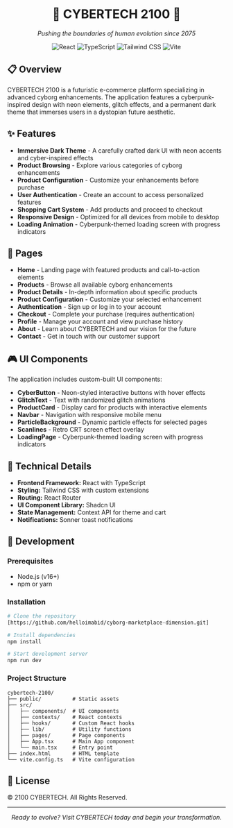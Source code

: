 
<div align="center">
  <h1>🔷 CYBERTECH 2100 🔷</h1>
  <p><em>Pushing the boundaries of human evolution since 2075</em></p>
  
  <p align="center">
    <img src="https://img.shields.io/badge/React-61DAFB?style=flat&logo=react&logoColor=black" alt="React" />
    <img src="https://img.shields.io/badge/TypeScript-3178C6?style=flat&logo=typescript&logoColor=white" alt="TypeScript" />
    <img src="https://img.shields.io/badge/Tailwind_CSS-38B2AC?style=flat&logo=tailwind-css&logoColor=white" alt="Tailwind CSS" />
    <img src="https://img.shields.io/badge/Vite-646CFF?style=flat&logo=vite&logoColor=white" alt="Vite" />
  </p>
</div>

## 📋 Overview

CYBERTECH 2100 is a futuristic e-commerce platform specializing in advanced cyborg enhancements. The application features a cyberpunk-inspired design with neon elements, glitch effects, and a permanent dark theme that immerses users in a dystopian future aesthetic.

## ✨ Features

- **Immersive Dark Theme** - A carefully crafted dark UI with neon accents and cyber-inspired effects
- **Product Browsing** - Explore various categories of cyborg enhancements
- **Product Configuration** - Customize your enhancements before purchase
- **User Authentication** - Create an account to access personalized features
- **Shopping Cart System** - Add products and proceed to checkout
- **Responsive Design** - Optimized for all devices from mobile to desktop
- **Loading Animation** - Cyberpunk-themed loading screen with progress indicators

## 🚀 Pages

- **Home** - Landing page with featured products and call-to-action elements
- **Products** - Browse all available cyborg enhancements
- **Product Details** - In-depth information about specific products
- **Product Configuration** - Customize your selected enhancement
- **Authentication** - Sign up or log in to your account
- **Checkout** - Complete your purchase (requires authentication)
- **Profile** - Manage your account and view purchase history
- **About** - Learn about CYBERTECH and our vision for the future
- **Contact** - Get in touch with our customer support

## 🎮 UI Components

The application includes custom-built UI components:

- **CyberButton** - Neon-styled interactive buttons with hover effects
- **GlitchText** - Text with randomized glitch animations
- **ProductCard** - Display card for products with interactive elements
- **Navbar** - Navigation with responsive mobile menu
- **ParticleBackground** - Dynamic particle effects for selected pages
- **Scanlines** - Retro CRT screen effect overlay
- **LoadingPage** - Cyberpunk-themed loading screen with progress indicators

## 🔧 Technical Details

- **Frontend Framework:** React with TypeScript
- **Styling:** Tailwind CSS with custom extensions
- **Routing:** React Router
- **UI Component Library:** Shadcn UI
- **State Management:** Context API for theme and cart
- **Notifications:** Sonner toast notifications

## 🧠 Development

### Prerequisites

- Node.js (v16+)
- npm or yarn

### Installation

```bash
# Clone the repository
[https://github.com/helloimabid/cyborg-marketplace-dimension.git]

# Install dependencies
npm install

# Start development server
npm run dev
```

### Project Structure

```
cybertech-2100/
├── public/          # Static assets
├── src/
│   ├── components/  # UI components
│   ├── contexts/    # React contexts
│   ├── hooks/       # Custom React hooks
│   ├── lib/         # Utility functions
│   ├── pages/       # Page components
│   ├── App.tsx      # Main App component
│   └── main.tsx     # Entry point
├── index.html       # HTML template
└── vite.config.ts   # Vite configuration
```

## 📜 License

© 2100 CYBERTECH. All Rights Reserved.

---

<p align="center">
  <em>Ready to evolve? Visit CYBERTECH today and begin your transformation.</em>
</p>
